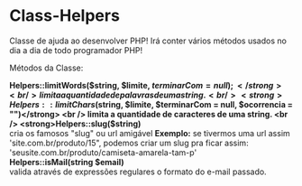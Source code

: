 # Class-Helpers
Classe de ajuda ao desenvolver PHP! 
Irá conter vários métodos usados no dia a dia de todo programador PHP!

Métodos da Classe:

<strong>Helpers::limitWords($string, $limite, $terminarCom = null);</strong>
<br />
limita a quantidade de palavras de uma string.
<br />
<strong>Helpers::limitChars($string, $limite, $terminarCom = null, $ocorrencia = "")</strong>
<br />
limita a quantidade de caracteres de uma string.
<br />
<strong>Helpers::slug($string)</strong>
<br />
cria os famosos "slug" ou url amigável
<strong>Exemplo:</strong> se tivermos uma url assim 'site.com.br/produto/15", podemos criar um slug pra ficar assim: 'seusite.com.br/produto/camiseta-amarela-tam-p'
<br />
<strong>Helpers::isMail(string $email)</strong>
<br />
valida através de expressões regulares o formato do e-mail passado.

